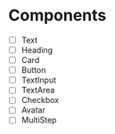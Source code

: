 # Components

- [ ] Text
- [ ] Heading
- [ ] Card
- [ ] Button
- [ ] TextInput
- [ ] TextArea
- [ ] Checkbox
- [ ] Avatar
- [ ] MultiStep